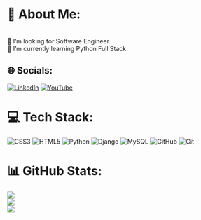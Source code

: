 # 💫 About Me:
<br>👯 I’m looking for Software Engineer<br>🌱 I’m currently learning Python Full Stack<br>


## 🌐 Socials:
[![LinkedIn](https://img.shields.io/badge/LinkedIn-%230077B5.svg?logo=linkedin&logoColor=white)](https://linkedin.com/in/https://www.linkedin.com/in/darshan-cs19/) [![YouTube](https://img.shields.io/badge/YouTube-%23FF0000.svg?logo=YouTube&logoColor=white)](https://youtube.com/@UCUeh6FnIXkMRS1sjX12fq9A) 

# 💻 Tech Stack:
![CSS3](https://img.shields.io/badge/css3-%231572B6.svg?style=for-the-badge&logo=css3&logoColor=white) ![HTML5](https://img.shields.io/badge/html5-%23E34F26.svg?style=for-the-badge&logo=html5&logoColor=white) ![Python](https://img.shields.io/badge/python-3670A0?style=for-the-badge&logo=python&logoColor=ffdd54) ![Django](https://img.shields.io/badge/django-%23092E20.svg?style=for-the-badge&logo=django&logoColor=white) ![MySQL](https://img.shields.io/badge/mysql-4479A1.svg?style=for-the-badge&logo=mysql&logoColor=white) ![GitHub](https://img.shields.io/badge/github-%23121011.svg?style=for-the-badge&logo=github&logoColor=white) ![Git](https://img.shields.io/badge/git-%23F05033.svg?style=for-the-badge&logo=git&logoColor=white)
# 📊 GitHub Stats:
![](https://github-readme-stats.vercel.app/api?username=Darshancs777&theme=default&hide_border=false&include_all_commits=false&count_private=false)<br/>
![](https://github-readme-streak-stats.herokuapp.com/?user=Darshancs777&theme=default&hide_border=false)<br/>
![](https://github-readme-stats.vercel.app/api/top-langs/?username=Darshancs777&theme=default&hide_border=false&include_all_commits=false&count_private=false&layout=compact)

